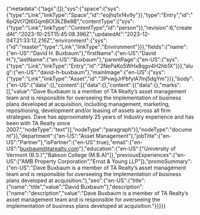 {"metadata":{"tags":[]},"sys":{"space":{"sys":{"type":"Link","linkType":"Space","id":"eojhq1xf4v9y"}},"type":"Entry","id":"6pQVt7Qt6GqmBOl3kZBe8B","contentType":{"sys":{"type":"Link","linkType":"ContentType","id":"person"}},"revision":6,"createdAt":"2023-10-25T15:45:08.396Z","updatedAt":"2023-12-04T21:33:12.216Z","environment":{"sys":{"id":"master","type":"Link","linkType":"Environment"}}},"fields":{"name":{"en-US":"David H. Buxbaum"},"firstName":{"en-US":"David H."},"lastName":{"en-US":"Buxbaum"},"parentPage":{"en-US":{"sys":{"type":"Link","linkType":"Entry","id":"2NePaKo5WHx8qgv4H2hb1X"}}},"slug":{"en-US":"david-h-buxbaum"},"mainImage":{"en-US":{"sys":{"type":"Link","linkType":"Asset","id":"3PvwjjJrPbfylA7mj5dgYm"}}},"body":{"en-US":{"data":{},"content":[{"data":{},"content":[{"data":{},"marks":[],"value":"Dave Buxbaum is a member of TA Realty’s asset management team and is responsible for overseeing the implementation of business plans developed at acquisition, including management, marketing, repositioning, development and/or leasing of assets across all firm strategies. Dave has approximately 25 years of industry experience and has been with TA Realty since 2007.","nodeType":"text"}],"nodeType":"paragraph"}],"nodeType":"document"}},"department":{"en-US":"Asset Management"},"jobTitle":{"en-US":"Partner"},"isPartner":{"en-US":true},"email":{"en-US":"buxbaum@tarealty.com"},"education":{"en-US":["University of Vermont (B.S.)","Babson College (M.B.A)"]},"previousExperiences":{"en-US":["AMB Property Corporation","Ernst & Young LLP"]},"promoSummary":{"en-US":"Dave Buxbaum is a member of TA Realty’s asset management team and is responsible for overseeing the implementation of business plans developed at acquisition."},"seo":{"en-US":{"title":{"name":"title","value":"David Buxbaum"},"description":{"name":"description","value":"Dave Buxbaum is a member of TA Realty’s asset management team and is responsible for overseeing the implementation of business plans developed at acquisition."}}}}}